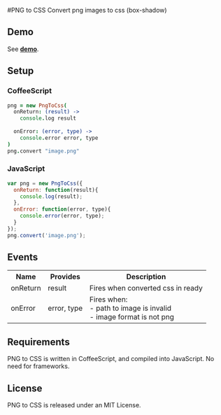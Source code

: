 #PNG to CSS
Convert png images to css (box-shadow)

## Demo
See **[demo](http://marcinwieprzkowicz.github.com/png-to-css/)**.

## Setup

### CoffeeScript
```coffeescript
png = new PngToCss(
  onReturn: (result) ->
    console.log result
  
  onError: (error, type) ->
    console.error error, type
)
png.convert "image.png"
```

### JavaScript
```javascript
var png = new PngToCss({
  onReturn: function(result){
    console.log(result);
  },
  onError: function(error, type){
    console.error(error, type);
  }
});
png.convert('image.png');
```

## Events
<table>
  <tr>
    <th class="name">Name</th>
    <th class="provides">Provides</th>
    <th class="description">Description</th>
  </tr>
  <tr>
    <td>onReturn</td>
    <td>result</td>
    <td>Fires when converted css in ready</td>
  </tr>
  <tr>
    <td>onError</td>
    <td>error, type</td>
    <td>Fires when:<br />
        - path to image is invalid<br />
        - image format is not png
    </td>
  </tr>
</table>

## Requirements
PNG to CSS is written in CoffeeScript, and compiled into JavaScript. No need for frameworks.

## License
PNG to CSS is released under an MIT License.